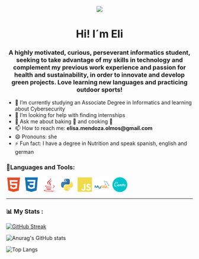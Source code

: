 <div id= "header" align= "center" >
  <img src = "https://media.giphy.com/media/bMdZu3fG2ZEBO/giphy.gif?cid=790b76111uskspg78m2qzsmbrzsir0e8go72csmn0e45z6oj&ep=v1_gifs_search&rid=giphy.gif&ct=g" width="200"/>
  <h1 align="center"> Hi! I´m Eli</h1>
  <h3 align="center"> A highly motivated, curious, perseverant informatics student, seeking to take advantage of my skills in technology and complement my previous work experience and passion for health and sustainability, in order to innovate and develop green projects. Love learning new languages and practicing outdoor sports!</h3>
</div>
     
<ul align="left">
<li>🔭 I’m currently studying an Associate Degree in Informatics and learning about Cybersecurity</li>
<li>🤔 I’m looking for help with finding internships</li>
<li>💬 Ask me about baking 🍰 and cooking 🥣 </li>
<li>📫 How to reach me: <b>elisa.mendoza.olmos@gmail.com</b></li>
<li>😄 Pronouns: she</li>
<li>⚡ Fun fact: I have a degree in Nutrition and speak spanish, english and german</li>
</ul>
<div align="left">
  <h3>🔨Languages and Tools:</h3>
  <div>
    <img src="https://github.com/devicons/devicon/blob/master/icons/html5/html5-plain.svg" title="HTML5" alt="HTML" width="40" height="40"/>&nbsp;
    <img src="https://github.com/devicons/devicon/blob/master/icons/css3/css3-plain.svg" title="CSS3" alt="CSS" width="40" height="40"/>&nbsp;
    <img src="https://github.com/devicons/devicon/blob/master/icons/java/java-plain.svg" title="JAVA" alt="JAVA" width="40" height="40"/>&nbsp;
    <img src="https://github.com/devicons/devicon/blob/master/icons/python/python-original.svg" title="PYTHON" alt="PYTHON" width="40" height="40"/>&nbsp;
    <img src="https://github.com/devicons/devicon/blob/master/icons/javascript/javascript-plain.svg" title="JAVASCRIPT" alt="JAVASCRIPT" width="40" height="40"/>&nbsp;
    <img src="https://github.com/devicons/devicon/blob/master/icons/mysql/mysql-original-wordmark.svg" title="MYSQL" alt="MYSQL" width="40" height="40"/>&nbsp;
    <img src="https://github.com/devicons/devicon/blob/master/icons/canva/canva-original.svg" title="CANVA" alt="CANVA" width="40" height="40"/>&nbsp;
  </div>
 <hr>
  <div align="left">
  <h3>📊 My Stats :</h3>
  <div>
  
  [![GitHub Streak](https://streak-stats.demolab.com/?user=elisaMendoza&theme=dark)](https://git.io/streak-stats)
 
  ![Anurag's GitHub stats](https://github-readme-stats.vercel.app/api?username=elisaMendoza&show_icons=true&theme=radical)
  
  ![Top Langs](https://github-readme-stats.vercel.app/api/top-langs/?username=elisaMendoza&langs_count=8)

  
  <!--
**elisaMendoza/elisaMendoza** is a ✨ _special_ ✨ repository because its `README.md` (this file) appears on your GitHub profile.




-->
